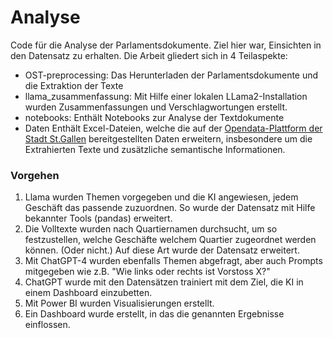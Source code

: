 # Analyse
Code für die Analyse der Parlamentsdokumente. Ziel hier war, Einsichten in den Datensatz zu erhalten.
Die Arbeit gliedert sich in 4 Teilaspekte:

- OST-preprocessing: Das Herunterladen der Parlamentsdokumente und die Extraktion der Texte
- llama_zusammenfassung: Mit Hilfe einer lokalen LLama2-Installation wurden Zusammenfassungen und Verschlagwortungen erstellt.
- notebooks: Enthält Notebooks zur Analyse der Textdokumente
- Daten Enthält Excel-Dateien, welche die auf der [Opendata-Plattform der Stadt St.Gallen](https://daten.stadt.sg.ch/explore/dataset/traktandierte-geschaefte-sitzungen-stadtparlament-stgallen/table/?disjunctive.legislatur&disjunctive.geschaeftstyp&disjunctive.gliederung&disjunctive.gliederungsnummer&disjunctive.ebene1&disjunctive.ebene2&disjunctive.ebene3&disjunctive.ebene4&disjunctive.ebene5&disjunctive.ebene6&disjunctive.traktandenstatus&sort=nr) bereitgestellten Daten erweitern, insbesondere um die Extrahierten Texte und zusätzliche semantische Informationen.


### Vorgehen

1. Llama wurden Themen vorgegeben und die KI angewiesen, jedem Geschäft das passende zuzuordnen. So wurde der Datensatz mit Hilfe bekannter Tools (pandas) erweitert.
2. Die Volltexte wurden nach Quartiernamen durchsucht, um so festzustellen, welche Geschäfte welchem Quartier zugeordnet werden können. (Oder nicht.) Auf diese Art wurde der Datensatz erweitert.
3. Mit ChatGPT-4 wurden ebenfalls Themen abgefragt, aber auch Prompts mitgegeben wie z.B. "Wie links oder rechts ist Vorstoss X?"
4. ChatGPT wurde mit den Datensätzen trainiert mit dem Ziel, die KI in einem Dashboard einzubetten.
5. Mit Power BI wurden Visualisierungen erstellt.
6. Ein Dashboard wurde erstellt, in das die genannten Ergebnisse einflossen.
